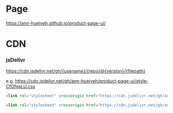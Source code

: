 # Page

https://ann-hueiyeh.github.io/product-page-ui/

# CDN

### jsDelivr

https://cdn.jsdelivr.net/gh/{usename}/{repo}@{version}/{filepath}

e.g.
https://cdn.jsdelivr.net/gh/ann-hueiyeh/product-page-ui/style-CfGfqsLU.css

```html
<link rel="stylesheet" crossorigin href="https://cdn.jsdelivr.net/gh/ann-hueiyeh/product-page-ui/style-CfGfqsLU.css" />
```

```html
<link rel="stylesheet" crossorigin href="https://cdn.jsdelivr.net/gh/ann-hueiyeh/product-page-ui/global-CNmJt8dD.css" />
```
